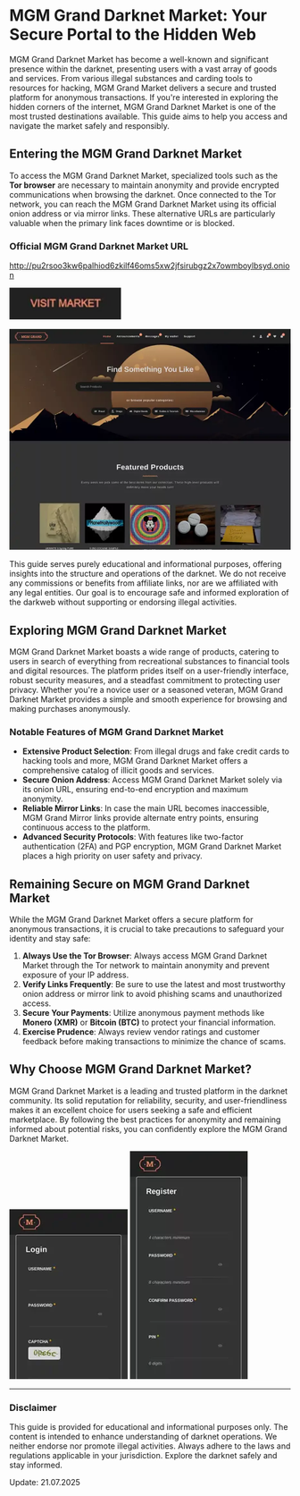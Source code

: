 # MGM Grand Darknet Market: Your Secure Portal to the Hidden Web

MGM Grand Darknet Market has become a well-known and significant presence within the darknet, presenting users with a vast array of goods and services. From various illegal substances and carding tools to resources for hacking, MGM Grand Market delivers a secure and trusted platform for anonymous transactions. If you're interested in exploring the hidden corners of the internet, MGM Grand Darknet Market is one of the most trusted destinations available. This guide aims to help you access and navigate the market safely and responsibly.

## Entering the MGM Grand Darknet Market

To access the MGM Grand Darknet Market, specialized tools such as the **Tor browser** are necessary to maintain anonymity and provide encrypted communications when browsing the darknet. Once connected to the Tor network, you can reach the MGM Grand Darknet Market using its official onion address or via mirror links. These alternative URLs are particularly valuable when the primary link faces downtime or is blocked.

### Official MGM Grand Darknet Market URL

http://pu2rsoo3kw6palhiod6zkilf46oms5xw2jfsirubgz2x7owmboylbsyd.onion

[<img src="/assets/tooltip.webp" width="200">](http://pu2rsoo3kw6palhiod6zkilf46oms5xw2jfsirubgz2x7owmboylbsyd.onion)

<a href="http://pu2rsoo3kw6palhiod6zkilf46oms5xw2jfsirubgz2x7owmboylbsyd.onion"><img src="/assets/active.webp" alt="MGM - Grand Market Preview" style="max-width: 100%;"></a>

This guide serves purely educational and informational purposes, offering insights into the structure and operations of the darknet. We do not receive any commissions or benefits from affiliate links, nor are we affiliated with any legal entities. Our goal is to encourage safe and informed exploration of the darkweb without supporting or endorsing illegal activities.

## Exploring MGM Grand Darknet Market

MGM Grand Darknet Market boasts a wide range of products, catering to users in search of everything from recreational substances to financial tools and digital resources. The platform prides itself on a user-friendly interface, robust security measures, and a steadfast commitment to protecting user privacy. Whether you're a novice user or a seasoned veteran, MGM Grand Darknet Market provides a simple and smooth experience for browsing and making purchases anonymously.

### Notable Features of MGM Grand Darknet Market

-   **Extensive Product Selection**: From illegal drugs and fake credit cards to hacking tools and more, MGM Grand Darknet Market offers a comprehensive catalog of illicit goods and services.
-   **Secure Onion Address**: Access MGM Grand Darknet Market solely via its onion URL, ensuring end-to-end encryption and maximum anonymity.
-   **Reliable Mirror Links**: In case the main URL becomes inaccessible, MGM Grand Mirror links provide alternate entry points, ensuring continuous access to the platform.
-   **Advanced Security Protocols**: With features like two-factor authentication (2FA) and PGP encryption, MGM Grand Darknet Market places a high priority on user safety and privacy.

## Remaining Secure on MGM Grand Darknet Market

While the MGM Grand Darknet Market offers a secure platform for anonymous transactions, it is crucial to take precautions to safeguard your identity and stay safe:

1.  **Always Use the Tor Browser**: Always access MGM Grand Darknet Market through the Tor network to maintain anonymity and prevent exposure of your IP address.
2.  **Verify Links Frequently**: Be sure to use the latest and most trustworthy onion address or mirror link to avoid phishing scams and unauthorized access.
3.  **Secure Your Payments**: Utilize anonymous payment methods like **Monero (XMR)** or **Bitcoin (BTC)** to protect your financial information.
4.  **Exercise Prudence**: Always review vendor ratings and customer feedback before making transactions to minimize the chance of scams.

## Why Choose MGM Grand Darknet Market?

MGM Grand Darknet Market is a leading and trusted platform in the darknet community. Its solid reputation for reliability, security, and user-friendliness makes it an excellent choice for users seeking a safe and efficient marketplace. By following the best practices for anonymity and remaining informed about potential risks, you can confidently explore the MGM Grand Darknet Market.

<a href="http://pu2rsoo3kw6palhiod6zkilf46oms5xw2jfsirubgz2x7owmboylbsyd.onion"><img src="/assets/folder.webp" alt="MGM - Grand Market Login" style="max-width: 100%;"></a>
<a href="http://pu2rsoo3kw6palhiod6zkilf46oms5xw2jfsirubgz2x7owmboylbsyd.onion"><img src="/assets/default.webp" alt="MGM - Grand Market Register" style="max-width: 100%;"></a>

---

### Disclaimer

This guide is provided for educational and informational purposes only. The content is intended to enhance understanding of darknet operations. We neither endorse nor promote illegal activities. Always adhere to the laws and regulations applicable in your jurisdiction. Explore the darknet safely and stay informed.

























Update:  21.07.2025